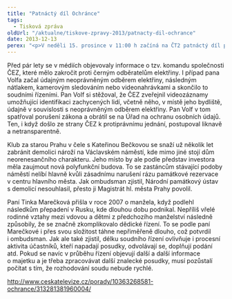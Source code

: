 ```yaml
---
title: "Patnáctý díl Ochránce"
tags:
  - Tisková zpráva
oldUrl: "/aktualne/tiskove-zpravy-2013/patnacty-dil-ochrance"
date: 2013-12-13
perex: "<p>V neděli 15. prosince v 11:00 h začíná na ČT2 patnáctý díl pořadu Ochránce. Příběhy se tentokrát týkají ochrany osobních údajů, snahy občanů o záchranu domu v centru Prahy před demolicí a průtahů v dědickém řízení. Společné mají aktéři těchto případů jedno – nevzdávají se. Opakování tohoto dílu je na programu ČT2 ve středu 18. 12. ve 14:05 a další reprízy jsou pak v neděli a úterý vždy po půlnoci.</p>"
---
```


<!-- imported from the old website -->

<p>Před pár lety se v médiích objevovaly informace o tzv. komandu společnosti ČEZ, které mělo zakročit proti černým odběratelům elektřiny. I případ pana Volfa začal údajným neoprávněným odběrem elektřiny, následným nátlakem, kamerovým sledováním nebo videonahrávkami a skončilo to soudními řízeními. Pan Volf si stěžoval, že ČEZ zveřejnil videozáznamy umožňující identifikaci zachycených lidí, včetně něho, v místě jeho bydliště, údajně v souvislosti s neoprávněným odběrem elektřiny. Pan Volf v tom spatřoval porušení zákona a obrátil se na Úřad na ochranu osobních údajů. Ten, i když došlo ze strany ČEZ k protiprávnímu jednání, postupoval liknavě a netransparentně. </p><p>Klub za starou Prahu v čele s Kateřinou Bečkovou se snaží už několik let zabránit demolici nároží na Václavském náměstí, kde mimo jiné stojí dům neorenesančního charakteru. Jeho místo by ale podle představ investora měla zaujmout nová polyfunkční budova. To se zastáncům stávající podoby náměstí nelíbí hlavně kvůli zásadnímu narušení rázu památkové rezervace v centru hlavního města. Jak ombudsman zjistil, Národní památkový ústav s demolicí nesouhlasil, přesto ji Magistrát hl. města Prahy povolil.</p><p>Paní Tinka Marečková přišla v roce 2007 o manžela, když podlehl následkům přepadení v Rusku, kde dlouhou dobu podnikal. Nepříliš vřelé rodinné vztahy mezi vdovou a dětmi z předchozího manželství následně způsobily, že se značně zkomplikovalo dědické řízení. To se podle paní Marečkové i přes svou složitost táhne nepřiměřeně dlouho, což potvrdil i ombudsman. Jak ale také zjistil, délku soudního řízení ovlivňuje i procesní aktivita účastníků, kteří napadají posudky, odvolávají se, doplňují podání atd. Pokud se navíc v průběhu řízení objevují další a další informace o majetku a je třeba zpracovávat další znalecké posudky, musí pozůstalí počítat s tím, že rozhodování soudu nebude rychlé.</p><p><a title="Otevření do nového okna" href="http://www.ceskatelevize.cz/porady/10363268581-ochrance/313281381960004/" target="_blank">http://www.ceskatelevize.cz/porady/10363268581-ochrance/313281381960004/</a> <img alt="" src="https://www.ochrance.cz/typo3/ext/od_linkdesc/icons/external.gif" class="od_linkdesc_icon_external" /> </p>
